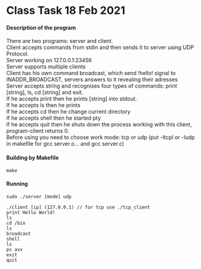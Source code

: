 # Class Task 18 Feb 2021
#### Description of the program

There are two programs: server and client.<br>
Client accepts commands from stdin and then sends it to server using UDP Protocol.<br>
Server working on 127.0.0.1:23456<br>
Server supports multiple clients<br>
Client has his own command broadcast, which send !hello! signal to INADDR_BROADCAST, servers answers to it revealing their adresses<br>
Server accepts string and recognises four types of commands: print [string], ls, cd [string] and exit.<br>
If he accepts print then he prints [string] into stdout.<br>
If he accepts ls then he prints<br>
If he accepts cd then he change current directory<br>
If he accepts shell then he started pty<br>
If he accepts quit then he shuts down the process working with this client, program-client returns 0.<br>
Before using you need to choose work mode: tcp or udp  (put -ltcpl or -ludp in makefile for gcc server.o... and gcc server.c)<br>
	
#### Building by Makefile
	make
	
#### Running
	sudo ./server [mode] udp
	
	./client [ip] (127.0.0.1) // for tcp use ./tcp_client
	print Hello World!
	ls
	cd /bin
	ls
	broadcast
	shell
	ls
	ps avx
	exit
	quit
